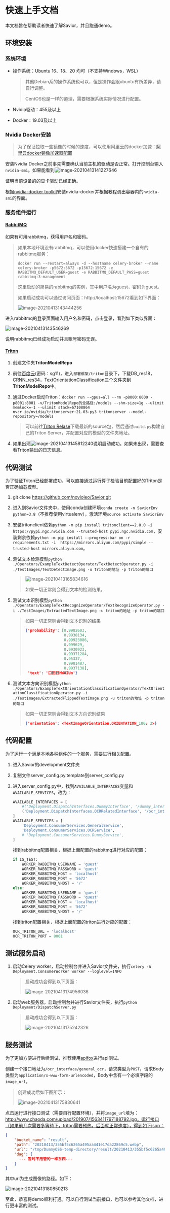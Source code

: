# 快速上手文档

本文档旨在帮助读者快速了解Savior，并且跑通demo。

## 环境安装

### 系统环境

- 操作系统：Ubuntu 16、18、20 均可（不支持Windows，WSL）

  > 其他Debian系的操作系统也可以，但是操作会跟ubuntu有所差异，请自行调整。
  >
  > CentOS也是一样的道理，需要根据系统实际情况进行配置。

- Nvidia驱动：455及以上

- Docker：19.03及以上

### Nvidia Docker安装

> 为了保证拉取一些镜像的时候的速度，可以使用阿里云的docker加速：[阿里云docker镜像加速器配置](https://cr.console.aliyun.com/cn-hangzhou/instances/mirrors)

安装Nvidia Docker之前事先需要确认当前主机的驱动是否正常。打开控制台输入`nvidia-smi`。如果能看到![image-20210413141227646](/Users/novio/projects/PipelineWebServiceDeployFramework/Docs/QuickStartImages/nvidia-smi截图.png)

证明当前设备的的显卡驱动已经正确。

根据[nvidia-docker toolkit](https://docs.nvidia.com/datacenter/cloud-native/container-toolkit/install-guide.html#docker)安装nvidia-docker并根据教程调出容器内的`nvidia-smi`的界面。

### 服务组件运行

#### [RabbitMQ](https://www.rabbitmq.com/)

如果有可用rabbitmq，获得用户名和密码。

> 如果本地环境没有rabbitmq，可以使用docker快速搭建一个自有的rabbitmq服务：
>
> `docker run --restart=always -d --hostname celery-broker --name celery-broker -p5672:5672 -p15672:15672 -e RABBITMQ_DEFAULT_USER=guest -e RABBITMQ_DEFAULT_PASS=guest rabbitmq:3-management`
>
> 这里启动的简易的rabbitmq的实例，其中用户名为guest，密码为guest。
>
> 如果启动成功可以通过访问页面：http://localhost:15672看到如下界面：
>
> ![image-20210413143444256](/Users/novio/projects/PipelineWebServiceDeployFramework/Docs/QuickStartImages/rabbitmq入口界面.png)

进入rabbitmq的登录页面输入用户名和密码，点击登录，看到如下类似界面：

![image-20210413143546269](/Users/novio/projects/PipelineWebServiceDeployFramework/Docs/QuickStartImages/rabbitmq_overview页面.png)

说明rabbitmq已经成功启动并且账号密码无误。

#### [Triton](https://github.com/triton-inference-server/server)

1. 创建文件夹**TritonModelRepo**

2. 前往[百度云](https://pan.baidu.com/s/1DvSQMM76gGAltPLma6w1wQ)(密码：sg11)，进入`部署框架/triton`目录下，下载DB_res18，CRNN_res34，TextOrientationClassification三个文件夹到**TritonModelRepo**中。

3. 通过Docker启动Triton：`docker run --gpus=all --rm -p8000:8000 -p8001:8001 -v/TritonModelRepo的全路径:/models --shm-size=1g --ulimit memlock=-1 --ulimit stack=67108864 nvcr.io/nvidia/tritonserver:21.03-py3 tritonserver --model-repository=/models`

   > 可以前往[Triton Relase](https://github.com/triton-inference-server/server/releases)下载最新的source包，然后通过`build.py`构建自己的Triton Server，并配置对应的模型的文件夹地址。

4. 如果出现![image-20210413145812240](/Users/novio/projects/PipelineWebServiceDeployFramework/Docs/QuickStartImages/Triton启动成功界面.png)说明启动成功。如果未出现，需要查看Triton输出的日志信息。

## 代码测试

为了验证Triton已经部署成功，可以直接通过运行算子检验目前配置好的Triton是否正确加载模型。

1. git clone https://github.com/novioleo/Savior.git

2. 进入到Savior文件夹中，使用conda创建环境`conda create -n SaviorEnv python=3.8`（不推荐使用virtualenv），激活环境`source activate SaviorEnv`

3. 安装tritonclient依赖`python -m pip install tritonclient==2.8.0 -i https://pypi.ngc.nvidia.com --trusted-host pypi.ngc.nvidia.com`，安装剩余依赖`python -m pip install --progress-bar on -r requirements.txt -i  https://mirrors.aliyun.com/pypi/simple --trusted-host mirrors.aliyun.com`。

4. 测试文本检测模型`python  ./Operators/ExampleTextDetectOperator/TextDetectOperator.py -i ./TestImages/TextDetectImage.png -u triton的地址 -p triton的端口`

   > ![image-20210413165834616](/Users/novio/projects/PipelineWebServiceDeployFramework/Docs/QuickStartImages/文本检测结果示例图.png)
   >
   > 如果一切正常则会得到文本的检测结果。

5. 测试文本识别模型`python  ./Operators/ExampleTextRecognizeOperator/TextRecognizeOperator.py -i ./TestImages/ExtractedTextImage.png -u triton的地址 -p triton的端口`

   > 如果一切正常则会得到文本识别的结果
   >
   > ```json
   > {'probability': [0.9982603,
   >                  0.9938134,
   >                  0.99923086,
   >                  0.999629,
   >                  0.9930923,
   >                  0.99371284,
   >                  0.95337,
   >                  0.9981487,
   >                  0.9937138],
   >  'text': '口田日MWOIUn'}
   > 
   > ```

6. 测试文本方向识别模型`python  ./Operators/ExampleTextOrientationClassificationOperator/TextOrientationClassificationOperator.py -i ./TestImages/ExtractedFlippedTextImage.png -u triton的地址 -p triton的端口`

   > 如果一切正常则会得到文本方向识别结果
   >
   > ```json
   > {'orientation': <TextImageOrientation.ORIENTATION_180: 2>}
   > ```

## 代码配置

为了运行一个满足本地各种组件的一个服务，需要进行相关配置。

1. 进入Savior的development文件夹

2. 复制文件server_config.py.template到server_config.py

3. 进入server_config.py中，找到`AVAILABLE_INTERFACES`变量和`AVAILABLE_SERVICES`，改为：

   ```python
   AVAILABLE_INTERFACES = [
       #('Deployment.DispatchInterfaces.DummyInterface', '/dummy_interface'),
       ('Deployment.DispatchInterfaces.OCRRelatedInterface', '/ocr_interface'),
   ]
   AVAILABLE_SERVICES = [
       'Deployment.ConsumerServices.GeneralService',
       'Deployment.ConsumerServices.OCRService',
       # 'Deployment.ConsumerServices.DummyService',
   ]
   ```

   找到rabbitmq配置相关，根据上面配置的rabbitmq进行对应的配置：

   ```python
   if IS_TEST:
       WORKER_RABBITMQ_USERNAME = 'guest'
       WORKER_RABBITMQ_PASSWORD = 'guest'
       WORKER_RABBITMQ_HOST = 'localhost'
       WORKER_RABBITMQ_PORT = '5672'
       WORKER_RABBITMQ_VHOST = '/'
   else:
       WORKER_RABBITMQ_USERNAME = 'guest'
       WORKER_RABBITMQ_PASSWORD = 'guest'
       WORKER_RABBITMQ_HOST = 'localhost'
       WORKER_RABBITMQ_PORT = '5672'
       WORKER_RABBITMQ_VHOST = '/'
   ```

   找到triton配置相关，根据上面配置的triton进行对应的配置：

   ```python
   OCR_TRITON_URL = 'localhost'
   OCR_TRITON_PORT = 8001
   ```

## 测试服务启动

1. 启动Celery worker，启动控制台并进入Savior文件夹，执行`celery -A Deployment.ConsumerWorker worker --loglevel=INFO`

   > 启动成功会得到以下页面：
   >
   > ![image-20210413174956036](/Users/novio/projects/PipelineWebServiceDeployFramework/Docs/QuickStartImages/celery启动成功界面.png)

2. 启动web服务器，启动控制台并进行Savior文件夹，执行`python Deployment/DispatchServer.py`

   > 启动成功会得到以下页面：
   >
   > ![image-20210413175242326](/Users/novio/projects/PipelineWebServiceDeployFramework/Docs/QuickStartImages/web服务启动成功界面.png)

## 服务测试

为了更加方便进行后续测试，推荐使用[apifox](https://www.apifox.cn/)进行api测试。

创建一个接口地址为`/ocr_interface/general_ocr`，请求类型为`POST`，请求Body类型为`application/x-www-form-urlencoded`，Body中含有一个必填字段的`image_url`。

> 创建成功后如下图所示：
>
> ![image-20210413175830641](/Users/novio/projects/PipelineWebServiceDeployFramework/Docs/QuickStartImages/apifox接口文档页面.png)

点击运行进行接口测试（需要自行配置环境），并将`image_url`填为：http://www.chaoda.com/upload/201907/1563411797188792.jpg，运行接口（如果前几次需要多等待下，triton需要预热，后面就正常速度），得到如下json：

```json
{
    "bucket_name": "result",
    "path": "20210413/355bf5c6265a495aa441e17da22869c5.webp",
    "url": "/tmp/DummyOSS-temp-directory/result/20210413/355bf5c6265a495aa441e17da22869c5.webp",
    "dag": {
      ... 暂时不用管的一堆东西...
    }
}
```

其中url为生成图像的路径。如下：

![image-20210413180850213](/Users/novio/projects/PipelineWebServiceDeployFramework/Docs/QuickStartImages/ocr接口结果图.png)

至此，恭喜将demo顺利打通。可以自行测试当前接口，也可以参考其他文档，进行更丰富的测试。